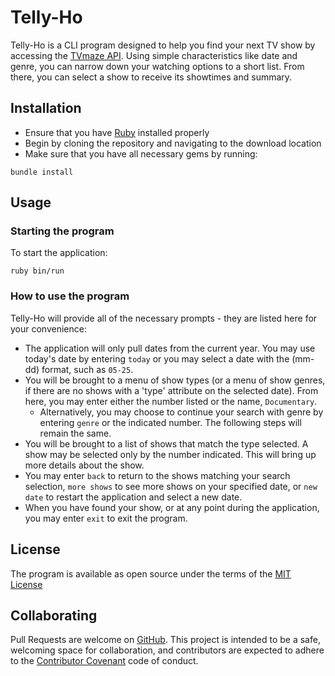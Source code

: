 # Telly-Ho
Telly-Ho is a CLI program designed to help you find your next TV show by accessing the [TVmaze API](http://www.tvmaze.com/api). Using simple characteristics like date and genre, you can narrow down your watching options to a short list. From there, you can select a show to receive its showtimes and summary.
## Installation
- Ensure that you have [Ruby](https://www.ruby-lang.org/en/downloads/) installed properly
- Begin by cloning the repository and navigating to the download location
- Make sure that you have all necessary gems by running:
```
bundle install
```
## Usage
### Starting the program
To start the application:
```
ruby bin/run
```
### How to use the program
Telly-Ho will provide all of the necessary prompts - they are listed here for your convenience:
- The application will only pull dates from the current year. You may use today's date by entering `today` or you may select a date with the (mm-dd) format, such as `05-25`.
- You will be brought to a menu of show types (or a menu of show genres, if there are no shows with a 'type' attribute on the selected date). From here, you may enter either the number listed or the name, `Documentary`.
  - Alternatively, you may choose to continue your search with genre by entering `genre` or the indicated number. The following steps will remain the same.
- You will be brought to a list of shows that match the type selected. A show may be selected only by the number indicated. This will bring up more details about the show.
- You may enter `back` to return to the shows matching your search selection, `more shows` to see more shows on your specified date, or `new date` to restart the application and select a new date.
- When you have found your show, or at any point during the application, you may enter `exit` to exit the program.
## License
The program is available as open source under the terms of the [MIT License](https://opensource.org/licenses/MIT)
## Collaborating
Pull Requests are welcome on [GitHub](https://github.com/rebeccahickson/telly-ho). This project is intended to be a safe, welcoming space for collaboration, and contributors are expected to adhere to the [Contributor Covenant](https://github.com/cjbrock/worlds-best-restaurants-cli-gem/blob/master/contributor-covenant.org) code of conduct.
